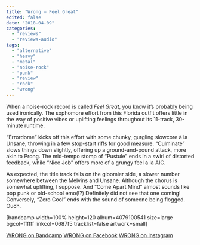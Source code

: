```yaml
---
title: "Wrong – Feel Great"
edited: false
date: "2018-04-09"
categories:
  - "reviews"
  - "reviews-audio"
tags:
  - "alternative"
  - "heavy"
  - "metal"
  - "noise-rock"
  - "punk"
  - "review"
  - "rock"
  - "wrong"
---
```


When a noise-rock record is called _Feel Great_, you know it’s probably being used ironically. The sophomore effort from this Florida outfit offers little in the way of positive vibes or uplifting feelings throughout its 11-track, 30-minute runtime.

“Errordome” kicks off this effort with some chunky, gurgling slowcore à la Unsane, throwing in a few stop-start riffs for good measure. “Culminate” slows things down slightly, offering up a ground-and-pound attack, more akin to Prong. The mid-tempo stomp of “Pustule” ends in a swirl of distorted feedback, while “Nice Job” offers more of a grungy feel a la AIC.

As expected, the title track falls on the gloomier side, a slower number somewhere between the Melvins and Unsane. Although the chorus is somewhat uplifting, I suppose. And “Come Apart Mind” almost sounds like pop punk or old-school emo(!?) Definitely did not see that one coming! Conversely, “Zero Cool” ends with the sound of someone being flogged. Ouch.

\[bandcamp width=100% height=120 album=4079100541 size=large bgcol=ffffff linkcol=0687f5 tracklist=false artwork=small\]

[WRONG on Bandcamp](http://wrongriff.bandcamp.com/) [WRONG on Facebook](https://www.facebook.com/WRONGriff/?fref=ts) [WRONG on Instagram](https://www.instagram.com/wrong_band/)
